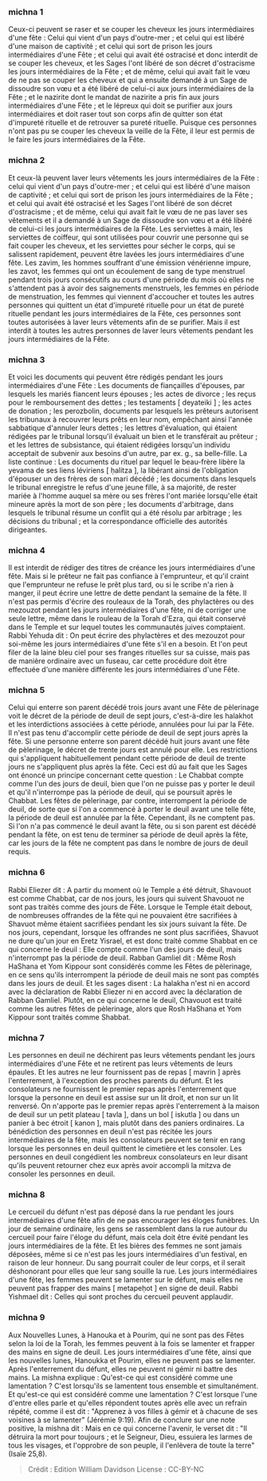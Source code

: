 
### michna 1
Ceux-ci peuvent se raser et se couper les cheveux les jours intermédiaires d'une fête : Celui qui vient d'un pays d'outre-mer ; et celui qui est libéré d'une maison de captivité ; et celui qui sort de prison les jours intermédiaires d'une Fête ; et celui qui avait été ostracisé et donc interdit de se couper les cheveux, et les Sages l'ont libéré de son décret d'ostracisme les jours intermédiaires de la Fête ; et de même, celui qui avait fait le vœu de ne pas se couper les cheveux et qui a ensuite demandé à un Sage de dissoudre son vœu et a été libéré de celui-ci aux jours intermédiaires de la Fête ; et le nazirite dont le mandat de nazirite a pris fin aux jours intermédiaires d'une Fête ; et le lépreux qui doit se purifier aux jours intermédiaires et doit raser tout son corps afin de quitter son état d'impureté rituelle et de retrouver sa pureté rituelle. Puisque ces personnes n'ont pas pu se couper les cheveux la veille de la Fête, il leur est permis de le faire les jours intermédiaires de la Fête.

### michna 2
Et ceux-là peuvent laver leurs vêtements les jours intermédiaires de la Fête : celui qui vient d'un pays d'outre-mer ; et celui qui est libéré d'une maison de captivité ; et celui qui sort de prison les jours intermédiaires de la Fête ; et celui qui avait été ostracisé et les Sages l'ont libéré de son décret d'ostracisme ; et de même, celui qui avait fait le vœu de ne pas laver ses vêtements et il a demandé à un Sage de dissoudre son vœu et a été libéré de celui-ci les jours intermédiaires de la Fête. Les serviettes à main, les serviettes de coiffeur, qui sont utilisées pour couvrir une personne qui se fait couper les cheveux, et les serviettes pour sécher le corps, qui se salissent rapidement, peuvent être lavées les jours intermédiaires d'une fête. Les zavim, les hommes souffrant d'une émission vénérienne impure, les zavot, les femmes qui ont un écoulement de sang de type menstruel pendant trois jours consécutifs au cours d'une période du mois où elles ne s'attendent pas à avoir des saignements menstruels, les femmes en période de menstruation, les femmes qui viennent d'accoucher et toutes les autres personnes qui quittent un état d'impureté rituelle pour un état de pureté rituelle pendant les jours intermédiaires de la Fête, ces personnes sont toutes autorisées à laver leurs vêtements afin de se purifier. Mais il est interdit à toutes les autres personnes de laver leurs vêtements pendant les jours intermédiaires de la Fête.

### michna 3
Et voici les documents qui peuvent être rédigés pendant les jours intermédiaires d'une Fête : Les documents de fiançailles d'épouses, par lesquels les mariés fiancent leurs épouses ; les actes de divorce ; les reçus pour le remboursement des dettes ; les testaments [ deyateiki ] ; les actes de donation ; les perozbolin, documents par lesquels les prêteurs autorisent les tribunaux à recouvrer leurs prêts en leur nom, empêchant ainsi l'année sabbatique d'annuler leurs dettes ; les lettres d'évaluation, qui étaient rédigées par le tribunal lorsqu'il évaluait un bien et le transférait au prêteur ; et les lettres de subsistance, qui étaient rédigées lorsqu'un individu acceptait de subvenir aux besoins d'un autre, par ex. g., sa belle-fille. La liste continue : Les documents du rituel par lequel le beau-frère libère la yevama de ses liens léviriens [ ḥalitza ], la libérant ainsi de l'obligation d'épouser un des frères de son mari décédé ; les documents dans lesquels le tribunal enregistre le refus d'une jeune fille, à sa majorité, de rester mariée à l'homme auquel sa mère ou ses frères l'ont mariée lorsqu'elle était mineure après la mort de son père ; les documents d'arbitrage, dans lesquels le tribunal résume un conflit qui a été résolu par arbitrage ; les décisions du tribunal ; et la correspondance officielle des autorités dirigeantes.

### michna 4
Il est interdit de rédiger des titres de créance les jours intermédiaires d'une fête. Mais si le prêteur ne fait pas confiance à l'emprunteur, et qu'il craint que l'emprunteur ne refuse le prêt plus tard, ou si le scribe n'a rien à manger, il peut écrire une lettre de dette pendant la semaine de la fête. Il n'est pas permis d'écrire des rouleaux de la Torah, des phylactères ou des mezouzot pendant les jours intermédiaires d'une fête, ni de corriger une seule lettre, même dans le rouleau de la Torah d'Ezra, qui était conservé dans le Temple et sur lequel toutes les communautés juives comptaient. Rabbi Yehuda dit : On peut écrire des phylactères et des mezouzot pour soi-même les jours intermédiaires d'une fête s'il en a besoin. Et l'on peut filer de la laine bleu ciel pour ses franges rituelles sur sa cuisse, mais pas de manière ordinaire avec un fuseau, car cette procédure doit être effectuée d'une manière différente les jours intermédiaires d'une Fête.

### michna 5
Celui qui enterre son parent décédé trois jours avant une Fête de pèlerinage voit le décret de la période de deuil de sept jours, c'est-à-dire les halakhot et les interdictions associées à cette période, annulées pour lui par la Fête. Il n'est pas tenu d'accomplir cette période de deuil de sept jours après la fête. Si une personne enterre son parent décédé huit jours avant une fête de pèlerinage, le décret de trente jours est annulé pour elle. Les restrictions qui s'appliquent habituellement pendant cette période de deuil de trente jours ne s'appliquent plus après la fête. Ceci est dû au fait que les Sages ont énoncé un principe concernant cette question : Le Chabbat compte comme l'un des jours de deuil, bien que l'on ne puisse pas y porter le deuil et qu'il n'interrompe pas la période de deuil, qui se poursuit après le Chabbat. Les fêtes de pèlerinage, par contre, interrompent la période de deuil, de sorte que si l'on a commencé à porter le deuil avant une telle fête, la période de deuil est annulée par la fête. Cependant, ils ne comptent pas. Si l'on n'a pas commencé le deuil avant la fête, ou si son parent est décédé pendant la fête, on est tenu de terminer sa période de deuil après la fête, car les jours de la fête ne comptent pas dans le nombre de jours de deuil requis.

### michna 6
Rabbi Eliezer dit : A partir du moment où le Temple a été détruit, Shavouot est comme Chabbat, car de nos jours, les jours qui suivent Shavouot ne sont pas traités comme des jours de Fête. Lorsque le Temple était debout, de nombreuses offrandes de la fête qui ne pouvaient être sacrifiées à Shavuot même étaient sacrifiées pendant les six jours suivant la fête. De nos jours, cependant, lorsque les offrandes ne sont plus sacrifiées, Shavuot ne dure qu'un jour en Eretz Yisrael, et est donc traité comme Shabbat en ce qui concerne le deuil : Elle compte comme l'un des jours de deuil, mais n'interrompt pas la période de deuil. Rabban Gamliel dit : Même Rosh HaShana et Yom Kippour sont considérés comme les Fêtes de pèlerinage, en ce sens qu'ils interrompent la période de deuil mais ne sont pas comptés dans les jours de deuil. Et les sages disent : La halakha n'est ni en accord avec la déclaration de Rabbi Eliezer ni en accord avec la déclaration de Rabban Gamliel. Plutôt, en ce qui concerne le deuil, Chavouot est traité comme les autres fêtes de pèlerinage, alors que Rosh HaShana et Yom Kippour sont traités comme Shabbat.

### michna 7
Les personnes en deuil ne déchirent pas leurs vêtements pendant les jours intermédiaires d'une Fête et ne retirent pas leurs vêtements de leurs épaules. Et les autres ne leur fournissent pas de repas [ mavrin ] après l'enterrement, à l'exception des proches parents du défunt. Et les consolateurs ne fournissent le premier repas après l'enterrement que lorsque la personne en deuil est assise sur un lit droit, et non sur un lit renversé. On n'apporte pas le premier repas après l'enterrement à la maison de deuil sur un petit plateau [ tavla ], dans un bol [ iskutla ] ou dans un panier à bec étroit [ kanon ], mais plutôt dans des paniers ordinaires. La bénédiction des personnes en deuil n'est pas récitée les jours intermédiaires de la fête, mais les consolateurs peuvent se tenir en rang lorsque les personnes en deuil quittent le cimetière et les consoler. Les personnes en deuil congédient les nombreux consolateurs en leur disant qu'ils peuvent retourner chez eux après avoir accompli la mitzva de consoler les personnes en deuil.

### michna 8
Le cercueil du défunt n'est pas déposé dans la rue pendant les jours intermédiaires d'une fête afin de ne pas encourager les éloges funèbres. Un jour de semaine ordinaire, les gens se rassemblent dans la rue autour du cercueil pour faire l'éloge du défunt, mais cela doit être évité pendant les jours intermédiaires de la fête. Et les bières des femmes ne sont jamais déposées, même si ce n'est pas les jours intermédiaires d'un festival, en raison de leur honneur. Du sang pourrait couler de leur corps, et il serait déshonorant pour elles que leur sang souille la rue. Les jours intermédiaires d'une fête, les femmes peuvent se lamenter sur le défunt, mais elles ne peuvent pas frapper des mains [ metapeḥot ] en signe de deuil. Rabbi Yishmael dit : Celles qui sont proches du cercueil peuvent applaudir.

### michna 9
Aux Nouvelles Lunes, à Hanouka et à Pourim, qui ne sont pas des Fêtes selon la loi de la Torah, les femmes peuvent à la fois se lamenter et frapper des mains en signe de deuil. Les jours intermédiaires d'une fête, ainsi que les nouvelles lunes, Hanoukka et Pourim, elles ne peuvent pas se lamenter. Après l'enterrement du défunt, elles ne peuvent ni gémir ni battre des mains. La mishna explique : Qu'est-ce qui est considéré comme une lamentation ? C'est lorsqu'ils se lamentent tous ensemble et simultanément. Et qu'est-ce qui est considéré comme une lamentation ? C'est lorsque l'une d'entre elles parle et qu'elles répondent toutes après elle avec un refrain répété, comme il est dit : "Apprenez à vos filles à gémir et à chacune de ses voisines à se lamenter" (Jérémie 9:19). Afin de conclure sur une note positive, la mishna dit : Mais en ce qui concerne l'avenir, le verset dit : "Il détruira la mort pour toujours ; et le Seigneur, Dieu, essuiera les larmes de tous les visages, et l'opprobre de son peuple, il l'enlèvera de toute la terre" (Isaïe 25,8).

>Crédit : Edition William Davidson
>License : CC-BY-NC